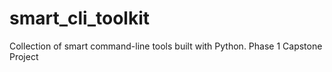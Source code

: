 # smart_cli_toolkit
Collection of smart command-line tools built with Python. Phase 1 Capstone Project

